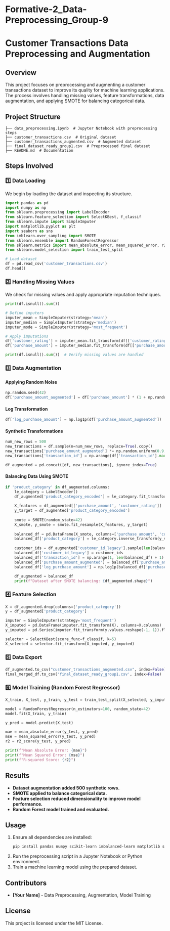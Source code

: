 # Formative-2_Data-Preprocessing_Group-9

# Customer Transactions Data Preprocessing and Augmentation

## Overview
This project focuses on preprocessing and augmenting a customer transactions dataset to improve its quality for machine learning applications. The process involves handling missing values, feature transformations, data augmentation, and applying SMOTE for balancing categorical data.

## Project Structure
```
├── data_preprocessing.ipynb  # Jupyter Notebook with preprocessing steps
├── customer_transactions.csv  # Original dataset
├── customer_transactions_augmented.csv  # Augmented dataset
├── final_dataset_ready_group1.csv  # Preprocessed final dataset
├── README.md  # Documentation
```

## Steps Involved

### 1️⃣ Data Loading
We begin by loading the dataset and inspecting its structure.
```python
import pandas as pd
import numpy as np
from sklearn.preprocessing import LabelEncoder
from sklearn.feature_selection import SelectKBest, f_classif
from sklearn.impute import SimpleImputer
import matplotlib.pyplot as plt
import seaborn as sns
from imblearn.over_sampling import SMOTE
from sklearn.ensemble import RandomForestRegressor
from sklearn.metrics import mean_absolute_error, mean_squared_error, r2_score
from sklearn.model_selection import train_test_split

# Load dataset
df = pd.read_csv('customer_transactions.csv')
df.head()
```

### 2️⃣ Handling Missing Values
We check for missing values and apply appropriate imputation techniques.
```python
print(df.isnull().sum())

# Define imputers
imputer_mean = SimpleImputer(strategy='mean')
imputer_median = SimpleImputer(strategy='median')
imputer_mode = SimpleImputer(strategy='most_frequent')

# Apply imputations
df['customer_rating'] = imputer_mean.fit_transform(df[['customer_rating']])
df['purchase_amount'] = imputer_median.fit_transform(df[['purchase_amount']])

print(df.isnull().sum())  # Verify missing values are handled
```

### 3️⃣ Data Augmentation
#### Applying Random Noise
```python
np.random.seed(42)
df['purchase_amount_augmented'] = df['purchase_amount'] * (1 + np.random.uniform(-0.05, 0.05, df.shape[0]))
```

#### Log Transformation
```python
df['log_purchase_amount'] = np.log1p(df['purchase_amount_augmented'])
```

#### Synthetic Transformations
```python
num_new_rows = 500
new_transactions = df.sample(n=num_new_rows, replace=True).copy()
new_transactions['purchase_amount_augmented'] *= np.random.uniform(0.9, 1.1, num_new_rows)
new_transactions['transaction_id'] = np.arange(df['transaction_id'].max() + 1, df['transaction_id'].max() + 1 + num_new_rows)

df_augmented = pd.concat([df, new_transactions], ignore_index=True)
```

#### Balancing Data Using SMOTE
```python
if 'product_category' in df_augmented.columns:
    le_category = LabelEncoder()
    df_augmented['product_category_encoded'] = le_category.fit_transform(df_augmented['product_category'])
    
    X_features = df_augmented[['purchase_amount', 'customer_rating']]
    y_target = df_augmented['product_category_encoded']
    
    smote = SMOTE(random_state=42)
    X_smote, y_smote = smote.fit_resample(X_features, y_target)
    
    balanced_df = pd.DataFrame(X_smote, columns=['purchase_amount', 'customer_rating'])
    balanced_df['product_category'] = le_category.inverse_transform(y_smote)
    
    customer_ids = df_augmented['customer_id_legacy'].sample(len(balanced_df), replace=True).reset_index(drop=True)
    balanced_df['customer_id_legacy'] = customer_ids
    balanced_df['transaction_id'] = np.arange(1, len(balanced_df) + 1)
    balanced_df['purchase_amount_augmented'] = balanced_df['purchase_amount'] * (1 + np.random.uniform(-0.05, 0.05, len(balanced_df)))
    balanced_df['log_purchase_amount'] = np.log1p(balanced_df['purchase_amount_augmented'])
    
    df_augmented = balanced_df
    print(f"Dataset after SMOTE balancing: {df_augmented.shape}")
```

### 4️⃣ Feature Selection
```python
X = df_augmented.drop(columns=['product_category'])
y = df_augmented['product_category']

imputer = SimpleImputer(strategy='most_frequent')
X_imputed = pd.DataFrame(imputer.fit_transform(X), columns=X.columns)
y_imputed = pd.Series(imputer.fit_transform(y.values.reshape(-1, 1)).flatten())

selector = SelectKBest(score_func=f_classif, k=5)
X_selected = selector.fit_transform(X_imputed, y_imputed)
```

### 5️⃣ Data Export
```python
df_augmented.to_csv("customer_transactions_augmented.csv", index=False)
final_merged_df.to_csv('final_dataset_ready_group1.csv', index=False)
```

### 6️⃣ Model Training (Random Forest Regressor)
```python
X_train, X_test, y_train, y_test = train_test_split(X_selected, y_imputed, test_size=0.2, random_state=42)

model = RandomForestRegressor(n_estimators=100, random_state=42)
model.fit(X_train, y_train)

y_pred = model.predict(X_test)

mae = mean_absolute_error(y_test, y_pred)
mse = mean_squared_error(y_test, y_pred)
r2 = r2_score(y_test, y_pred)

print(f"Mean Absolute Error: {mae}")
print(f"Mean Squared Error: {mse}")
print(f"R-squared Score: {r2}")
```

## Results
- **Dataset augmentation added 500 synthetic rows.**
- **SMOTE applied to balance categorical data.**
- **Feature selection reduced dimensionality to improve model performance.**
- **Random Forest model trained and evaluated.**

## Usage
1. Ensure all dependencies are installed:  
   ```bash
   pip install pandas numpy scikit-learn imbalanced-learn matplotlib seaborn
   ```
2. Run the preprocessing script in a Jupyter Notebook or Python environment.
3. Train a machine learning model using the prepared dataset.

## Contributors
- **[Your Name]** - Data Preprocessing, Augmentation, Model Training

## License
This project is licensed under the MIT License.
